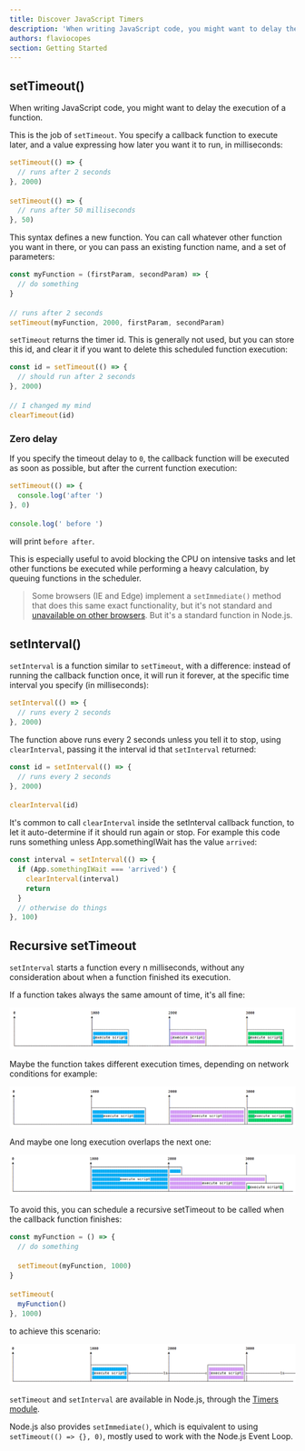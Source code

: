 ```yaml
---
title: Discover JavaScript Timers
description: 'When writing JavaScript code, you might want to delay the execution of a function. Learn how to use setTimeout and setInterval to schedule functions in the future'
authors: flaviocopes
section: Getting Started
---
```


## setTimeout()

When writing JavaScript code, you might want to delay the execution of a function.

This is the job of `setTimeout`. You specify a callback function to execute later, and a value expressing how later you want it to run, in milliseconds:

```js
setTimeout(() => {
  // runs after 2 seconds
}, 2000)

setTimeout(() => {
  // runs after 50 milliseconds
}, 50)
```

This syntax defines a new function. You can call whatever other function you want in there, or you can pass an existing function name, and a set of parameters:

```js
const myFunction = (firstParam, secondParam) => {
  // do something
}

// runs after 2 seconds
setTimeout(myFunction, 2000, firstParam, secondParam)
```

`setTimeout` returns the timer id. This is generally not used, but you can store this id, and clear it if you want to delete this scheduled function execution:

```js
const id = setTimeout(() => {
  // should run after 2 seconds
}, 2000)

// I changed my mind
clearTimeout(id)
```

### Zero delay

If you specify the timeout delay to `0`, the callback function will be executed as soon as possible, but after the current function execution:

```js
setTimeout(() => {
  console.log('after ')
}, 0)

console.log(' before ')
```

will print `before after`.

This is especially useful to avoid blocking the CPU on intensive tasks and let other functions be executed while performing a heavy calculation, by queuing functions in the scheduler.

> Some browsers (IE and Edge) implement a `setImmediate()` method that does this same exact functionality, but it's not standard and [unavailable on other browsers](https://caniuse.com/#feat=setimmediate). But it's a standard function in Node.js.

## setInterval()

`setInterval` is a function similar to `setTimeout`, with a difference: instead of running the callback function once, it will run it forever, at the specific time interval you specify (in milliseconds):

```js
setInterval(() => {
  // runs every 2 seconds
}, 2000)
```

The function above runs every 2 seconds unless you tell it to stop, using `clearInterval`, passing it the interval id that `setInterval` returned:

```js
const id = setInterval(() => {
  // runs every 2 seconds
}, 2000)

clearInterval(id)
```

It's common to call `clearInterval` inside the setInterval callback function, to let it auto-determine if it should run again or stop. For example this code runs something unless App.somethingIWait has the value `arrived`:

```js
const interval = setInterval(() => {
  if (App.somethingIWait === 'arrived') {
    clearInterval(interval)
    return
  }
  // otherwise do things
}, 100)
```

## Recursive setTimeout

`setInterval` starts a function every n milliseconds, without any consideration about when a function finished its execution.

If a function takes always the same amount of time, it's all fine:

![setInterval working fine](setinterval-ok.png)

Maybe the function takes different execution times, depending on network conditions for example:

![setInterval varying duration](setinterval-varying-duration.png)

And maybe one long execution overlaps the next one:

![setInterval overlapping](setinterval-overlapping.png)

To avoid this, you can schedule a recursive setTimeout to be called when the callback function finishes:

```js
const myFunction = () => {
  // do something

  setTimeout(myFunction, 1000)
}

setTimeout(
  myFunction()
}, 1000)
```

to achieve this scenario:

![Recursive setTimeout](recursive-settimeout.png)

`setTimeout` and `setInterval` are available in Node.js, through the [Timers module](https://nodejs.org/api/timers.html).

Node.js also provides `setImmediate()`, which is equivalent to using `setTimeout(() => {}, 0)`, mostly used to work with the Node.js Event Loop.
